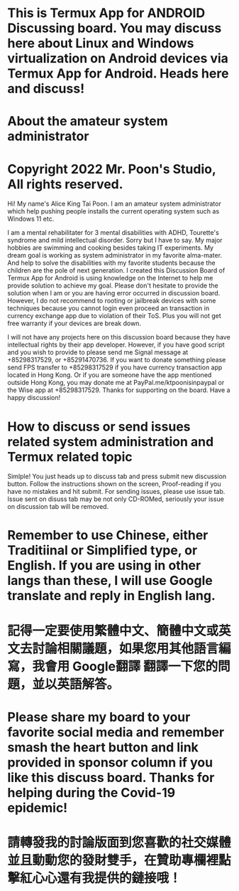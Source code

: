 # This is Termux App for ANDROID Discussing board.  You may discuss here about Linux and Windows virtualization on Android devices via Termux App for Android. Heads here and discuss!  

# About the amateur system administrator


# Copyright 2022 Mr. Poon's Studio, All rights reserved. 

Hi! My name's Alice King Tai Poon. I am an amateur system administrator which help pushing people installs the current operating system such as Windows 11 etc. 

I am a mental rehabilitater for 3 mental disabilities with ADHD, Tourette's syndrome and mild intellectual disorder. Sorry but I have to say. 
My major hobbies are swimming and cooking besides taking IT experiments. 
My dream goal is working as system administrator in my favorite alma-mater. And help to solve the disabilities with my favorite students because the children are the pole of next generation. 
I created this Discussion Board of Termux App for Android is using knowledge on the Internet to help me provide solution to achieve my goal. 
Please don't hesitate to provide the solution when I am or you are having error occurred in discussion board. 
However, I do not recommend to rooting or jailbreak devices with some techniques because you cannot login even proceed an transaction in currency exchange app due to violation of their ToS. Plus you will not get free warranty if your devices are break down. 

I will not have any projects here on this discussion board because they have intellectual rights by their app developer. However, if you have good script and you wish to provide to please send me Signal message at +85298317529, or +85291470736. 
If you want to donate something please send FPS transfer to +85298317529 if you have currency transaction app located in Hong Kong. 
Or if you are someone have the app mentioned outside Hong Kong, you may donate me at PayPal.me/ktpoonisinpaypal or the Wise app at +85298317529. 
Thanks for supporting on the board. Have a happy  discussion! 

# How to discuss or send issues related system administration and Termux related topic

Simlple! You just heads up to discuss tab and press submit new discussion button. Follow the instructions shown on the screen, Proof-reading if you have no mistakes and hit submit. For sending issues, please use issue tab. Issue sent on disuss tab may be not only CD-ROMed, seriously your issue on discussion tab will be removed.

# Remember to use Chinese, either Traditiinal or Simplified type, or English. If you are using in other langs than these, I will use Google translate and reply in English lang.

# 記得一定要使用繁體中文、簡體中文或英文去討論相關議題，如果您用其他語言編寫，我會用 Google翻譯 翻譯一下您的問題，並以英語解答。

# Please share my board to your favorite social media and remember smash the heart button and link provided in sponsor column if you like this discuss board. Thanks for helping during the Covid-19 epidemic!

# 請轉發我的討論版面到您喜歡的社交媒體並且動動您的發財雙手，在贊助專欄裡點擊紅心心還有我提供的鏈接哦！
